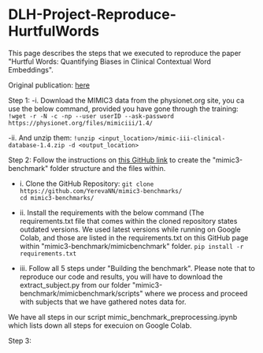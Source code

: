 # DLH-Project-Reproduce-HurtfulWords
This page describes the steps that we executed to reproduce the paper "Hurtful Words: Quantifying Biases in Clinical Contextual Word Embeddings".

Original publication: [here](https://https://dl.acm.org/doi/abs/10.1145/3368555.3384448) 

Step 1: 
-i. Download the MIMIC3 data from the physionet.org site, you ca use the below command, provided you have gone through the training:
 `!wget -r -N -c -np --user userID --ask-password https://physionet.org/files/mimiciii/1.4/`

-ii. And unzip them:
  `!unzip <input_location>/mimic-iii-clinical-database-1.4.zip -d <output_location>`

Step 2:
Follow the instructions on [this GitHub link](https://github.com/YerevaNN/mimic3-benchmarks) to create the "mimic3-benchmark" folder structure and the files within.

- i. Clone the GitHub Repository:
`git clone https://github.com/YerevaNN/mimic3-benchmarks/`  
`cd mimic3-benchmarks/`

- ii. Install the requirements with  the below command (The requirements.txt file that comes within the cloned repository states outdated versions. We used latest versions while running on Google Colab, and those are listed in the requirements.txt on this GitHub page within "mimic3-benchmark/mimicbenchmark" folder.
  `pip install -r requirements.txt` 
- iii. Follow all 5 steps under "Building the benchmark". Please note that to reproduce our code and results, you will have to download the extract_subject.py from our folder "mimic3-benchmark/mimicbenchmark/scripts" where we process and proceed with subjects that we have gathered notes data for.

We have all steps in our script mimic_benchmark_preprocessing.ipynb which lists down all steps for execuion on Google Colab.

  Step 3:
  
